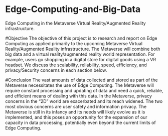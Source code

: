 # Edge-Computing-and-Big-Data
Edge Computing in the Metaverse Virtual Reality/Augmented Reality infrastructure. 

#Objective
The objective of this project is to research and report on Edge Computing as applied primarily to
the upcoming Metaverse Virtual Reality/Augmented Reality infrastructure. The Metaverse will
combine both big data and a virtual reality/augmented reality world representation. For example,
users go shopping in a digital store for digital goods using a VR headset. We discuss the
scalability, reliability, speed, efficiency, and privacy/Security concerns in each section below.

#Conclusion
The vast amounts of data collected and stored as part of the Metaverse necessitates the use of
Edge Computing. The Metaverse will require constant processing and updating of data and
need a quick, reliable, and efficient means of dealing with this data. In the Metaverse, privacy
concerns in the “2D” world are exacerbated and its reach widened. The two most obvious
concerns are user safety and information privacy. The Metaverse is still in its infancy and its
needs will likely evolve as it is implemented, and this poses an opportunity for the expansion of
our capacity in data processing, potentially even beyond the current limits of Edge Computing.
